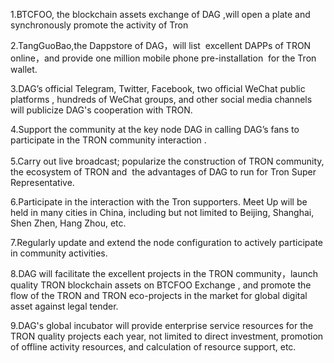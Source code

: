 1.BTCFOO, the blockchain assets exchange of DAG ,will open a plate and synchronously promote the activity of Tron  

2.TangGuoBao,the Dappstore of DAG，will list  excellent DAPPs of TRON online，and provide one million mobile phone pre-installation  for the Tron wallet.  

3.DAG’s official Telegram, Twitter, Facebook, two official WeChat public platforms , hundreds of WeChat groups, and other social media channels will publicize DAG's cooperation with TRON.  

4.Support the community at the key node DAG in calling DAG’s fans to participate in the TRON community interaction .</br></br>
5.Carry out live broadcast; popularize the construction of TRON community, the ecosystem of TRON and  the advantages of DAG to run for Tron Super Representative.  

6.Participate in the interaction with the Tron supporters. Meet Up will be held in many cities in China, including but not limited to Beijing, Shanghai, Shen Zhen, Hang Zhou, etc.  

7.Regularly update and extend the node configuration to actively participate in community activities.  

8.DAG will facilitate the excellent projects in the TRON community，launch quality TRON blockchain assets on BTCFOO Exchange , and promote the flow of the TRON and TRON eco-projects in the market for global digital asset against legal tender.  

9.DAG's global incubator will provide enterprise service resources for the TRON quality projects each year, not limited to direct investment, promotion of offline activity resources, and calculation of resource support, etc.
